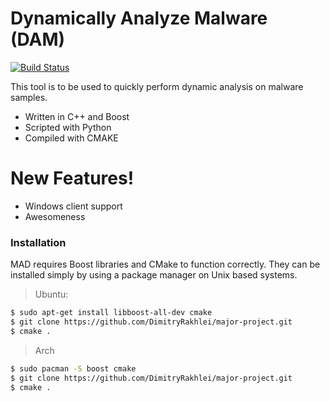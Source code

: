 # Dynamically Analyze Malware  (DAM)
[![Build Status](https://travis-ci.org/DimitryRakhlei/major-project.svg?branch=master)](https://travis-ci.org/DimitryRakhlei/major-project)

This tool is to be used to quickly perform dynamic analysis on malware samples.

  - Written in C++ and Boost
  - Scripted with Python
  - Compiled with CMAKE

# New Features!

  - Windows client support
  - Awesomeness

### Installation
MAD requires Boost libraries and CMake to function correctly. They can be installed simply by using a package manager on Unix based systems.

>Ubuntu:
```sh
$ sudo apt-get install libboost-all-dev cmake
$ git clone https://github.com/DimitryRakhlei/major-project.git
$ cmake .
```

>Arch
```sh
$ sudo pacman -S boost cmake
$ git clone https://github.com/DimitryRakhlei/major-project.git
$ cmake .
```
